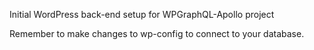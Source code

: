 Initial WordPress back-end setup for WPGraphQL-Apollo project

Remember to make changes to wp-config to connect to your database.

